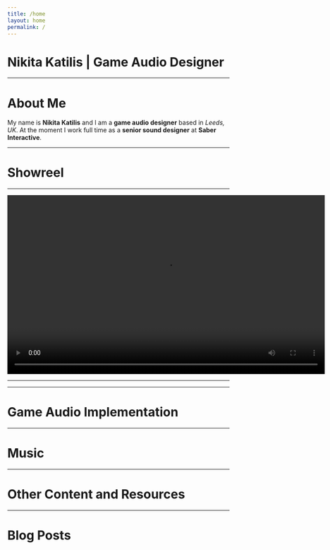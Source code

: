 ```yaml
---
title: /home
layout: home
permalink: /
---
```

# Nikita Katilis | Game Audio Designer

<hr class="dotted-line">

# About Me
My name is **Nikita Katilis** and I am a **game audio designer** based in *Leeds, UK*. 
At the moment I work full time as a **senior sound designer** at **Saber Interactive**. 

<hr class="dotted-line">

# Showreel

<hr>

 <video width="720" height="405" controls loop="" type="video/mp4">>
          <source src="https://github.com/Katalize/nikitakatilisaudio.dev/raw/main/_media/Showreel.mp4">
        </video>

<hr>

<hr class="dotted-line">

# Game Audio Implementation

<hr class="dotted-line">

# Music

<hr class="dotted-line">

# Other Content and Resources

<hr class="dotted-line">

# Blog Posts